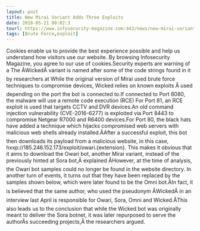 ```yaml
---
layout: post
title: New Mirai Variant Adds Three Exploits
date: 2018-05-21 00:02:3
tourl: https://www.infosecurity-magazine.com:443/news/new-mirai-variant-adds-three/
tags: [Brute Force,exploit]
---
```

Cookies enable us to provide the best experience possible and help us understand how visitors use our website. By browsing Infosecurity Magazine, you agree to our use of cookies.Security experts are warning of a The ÂWickedÂ variant is named after some of the code strings found in it by researchers at While the original version of Mirai used brute force techniques to compromise devices, Wicked relies on known exploits Â used depending on the port the bot is connected to.If connected to Port 8080, the malware will use a remote code execution (RCE) For Port 81, an RCE exploit is used that targets CCTV and DVR devices.An old command injection vulnerability (CVE-2016-6277) is exploited via Port 8443 to compromise Netgear R7000 and R6400 devices.For Port 80, the black hats have added a technique which hijacks compromised web servers with malicious web shells already installed.ÂAfter a successful exploit, this bot then downloads its payload from a malicious website, in this case, hxxp://185.246.152.173/exploit/owari.{extension}. This makes it obvious that it aims to download the Owari bot, another Mirai variant, instead of the previously hinted at Sora bot,Â explained ÂHowever, at the time of analysis, the Owari bot samples could no longer be found in the website directory. In another turn of events, it turns out that they have been replaced by the samples shown below, which were later found to be the Omni bot.ÂIn fact, it is believed that the same author, who used the pseudonym ÂWickedÂ in an interview last April is responsible for Owari, Sora, Omni and Wicked.ÂThis also leads us to the conclusion that while the Wicked bot was originally meant to deliver the Sora botnet, it was later repurposed to serve the authorÂs succeeding projects,Â the researchers argued.